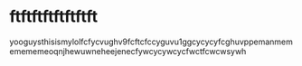 # ftftftftftftftft
yooguysthisismylolfcfycvughv9fcftcfccyguvu1ggcycycyfcghuvppemanmememememeoqnjhewuwneheejenecfywcycywcycfwctfcwcwsywh
